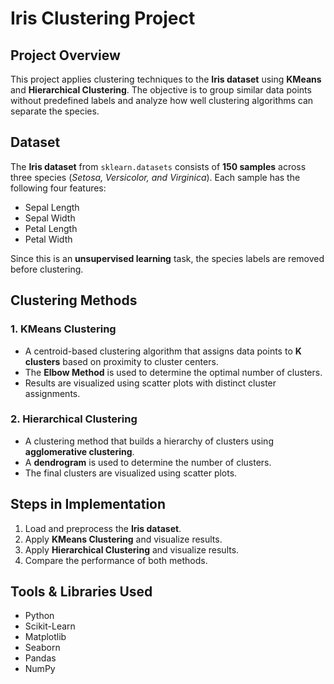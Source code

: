 # Iris Clustering Project  

## Project Overview  
This project applies clustering techniques to the **Iris dataset** using **KMeans** and **Hierarchical Clustering**. The objective is to group similar data points without predefined labels and analyze how well clustering algorithms can separate the species.  

## Dataset  
The **Iris dataset** from `sklearn.datasets` consists of **150 samples** across three species (*Setosa, Versicolor, and Virginica*). Each sample has the following four features:  
- Sepal Length  
- Sepal Width  
- Petal Length  
- Petal Width  

Since this is an **unsupervised learning** task, the species labels are removed before clustering.  

## Clustering Methods  

### 1. KMeans Clustering  
- A centroid-based clustering algorithm that assigns data points to **K clusters** based on proximity to cluster centers.  
- The **Elbow Method** is used to determine the optimal number of clusters.  
- Results are visualized using scatter plots with distinct cluster assignments.  

### 2. Hierarchical Clustering  
- A clustering method that builds a hierarchy of clusters using **agglomerative clustering**.  
- A **dendrogram** is used to determine the number of clusters.  
- The final clusters are visualized using scatter plots.  

## Steps in Implementation  
1. Load and preprocess the **Iris dataset**.  
2. Apply **KMeans Clustering** and visualize results.  
3. Apply **Hierarchical Clustering** and visualize results.  
4. Compare the performance of both methods.  

## Tools & Libraries Used  
- Python  
- Scikit-Learn  
- Matplotlib  
- Seaborn  
- Pandas  
- NumPy  
